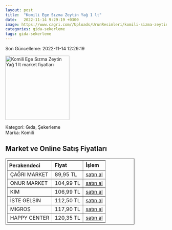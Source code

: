 ```yaml
---
layout: post
title:  "Komili Ege Sızma Zeytin Yağ 1 lt"
date:   2022-11-14 9:29:19 +0300
image: https://www.cagri.com//Uploads/UrunResimleri/komili-sizma-zeytinyagi-1-lt-bb4f5f.jpg
categories: gida-sekerleme
tags: gida-sekerleme
---
```


Son Güncelleme: 2022-11-14 12:29:19

<img src="https://www.cagri.com//Uploads/UrunResimleri/komili-sizma-zeytinyagi-1-lt-bb4f5f.jpg" width="200" alt="Komili Ege Sızma Zeytin Yağ 1 lt market fiyatları" />

Kategori: Gıda, Şekerleme
<br />
Marka: Komili

<h2>Market ve Online Satış Fiyatları</h2>

<table border="1" style="padding: 5px;width:80%;">
  <tr>
    <td style="padding: 5px;"><strong>Perakendeci</strong></td>
    <td><strong>Fiyat</strong></td>
    <td><strong>İşlem</strong></td>
  </tr>
  <tr>
              <td title="Çağrı Market">ÇAĞRI MARKET</td>
              <td>89,95 TL</td>
              <td><a title="Çağrı Market" target="_blank" href="https://www.cagri.com/komili-sizma-zeytinyagi-1-lt">satın al</a></td>
            </tr><tr>
              <td title="Onur Market">ONUR MARKET</td>
              <td>104,99 TL</td>
              <td><a title="Onur Market" target="_blank" href="https://www.onurmarket.com/-komili-sizma-1-lt-pet--7589">satın al</a></td>
            </tr><tr>
              <td title="Kim">KIM</td>
              <td>106,99 TL</td>
              <td><a title="Kim" target="_blank" href="https://www.kimgeldi.com/komili-z-yagi-sizma-1-lt">satın al</a></td>
            </tr><tr>
              <td title="İste Gelsin">İSTE GELSIN</td>
              <td>112,50 TL</td>
              <td><a title="İste Gelsin" target="_blank" href="https://www.istegelsin.com/urun/komili-sizma-zeytinyagi-1-l_BNG2-AD">satın al</a></td>
            </tr><tr>
              <td title="Migros">MIGROS</td>
              <td>117,90 TL</td>
              <td><a title="Migros" target="_blank" href="https://www.migros.com.tr/komili-naturel-sizma-zeytinyagi-yumusak-lezzet-1-l-p-3f1231">satın al</a></td>
            </tr><tr>
              <td title="Happy Center">HAPPY CENTER</td>
              <td>120,35 TL</td>
              <td><a title="Happy Center" target="_blank" href="https://www.happycenter.com.tr/Komili_Y_zeytinyagi_Sizma_1_Lt">satın al</a></td>
            </tr>
</table>

